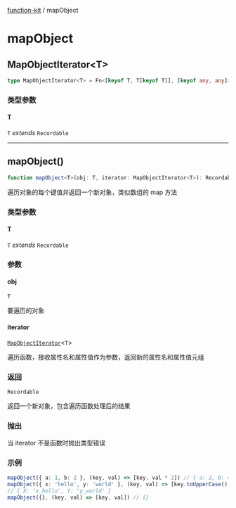 [function-kit](index.md) / mapObject

# mapObject

## MapObjectIterator\<T\>

```ts
type MapObjectIterator<T> = Fn<[keyof T, T[keyof T]], [keyof any, any]>;
```

### 类型参数

#### T

`T` *extends* `Recordable`

***

## mapObject()

```ts
function mapObject<T>(obj: T, iterator: MapObjectIterator<T>): Recordable
```

遍历对象的每个键值并返回一个新对象，类似数组的 map 方法

### 类型参数

#### T

`T` *extends* `Recordable`

### 参数

#### obj

`T`

要遍历的对象

#### iterator

[`MapObjectIterator`](#mapobjectiterator)\<`T`\>

遍历函数，接收属性名和属性值作为参数，返回新的属性名和属性值元组

### 返回

`Recordable`

返回一个新对象，包含遍历函数处理后的结果

### 抛出

当 iterator 不是函数时抛出类型错误

### 示例

```ts
mapObject({ a: 1, b: 2 }, (key, val) => [key, val * 2]) // { a: 2, b: 4 }
mapObject({ x: 'hello', y: 'world' }, (key, val) => [key.toUpperCase(), `${key}_${val}`])
// { X: 'x_hello', Y: 'y_world' }
mapObject({}, (key, val) => [key, val]) // {}
```
